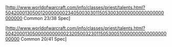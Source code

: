 [http://www.worldofwarcraft.com/info/classes/priest/talents.html?5042000130500120000000234050030301150530030000000000000000000000 Common 23/38 Spec]

[http://www.worldofwarcraft.com/info/classes/priest/talents.html?5042000130500000000000232050032301150530051000000000000000000000 Common 20/41 Spec]